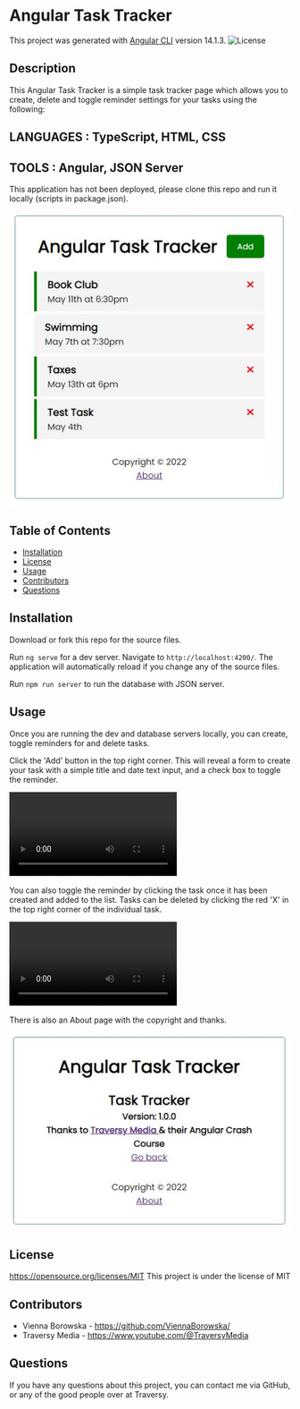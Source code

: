 # Angular Task Tracker

This project was generated with [Angular CLI](https://github.com/angular/angular-cli) version 14.1.3.
![License](https://img.shields.io/badge/License-MIT-blue.svg)

## Description

This Angular Task Tracker is a simple task tracker page which allows you to create, delete and toggle reminder settings for your tasks using the following:

## LANGUAGES : TypeScript, HTML, CSS

## TOOLS : Angular, JSON Server

This application has not been deployed, please clone this repo and run it locally (scripts in package.json).

![](/img/att1.JPG)

## Table of Contents

- [Installation](#installation)
- [License](#license)
- [Usage](#usage)
- [Contributors](#contributors)
- [Questions](#questions)

## Installation

Download or fork this repo for the source files.

Run `ng serve` for a dev server. Navigate to `http://localhost:4200/`. The application will automatically reload if you change any of the source files.

Run `npm run server` to run the database with JSON server.

## Usage

Once you are running the dev and database servers locally, you can create, toggle reminders for and delete tasks.

Click the 'Add' button in the top right corner. This will reveal a form to create your task with a simple title and date text input, and a check box to toggle the reminder.

![](/img/ATT-Add.mp4)

You can also toggle the reminder by clicking the task once it has been created and added to the list. Tasks can be deleted by clicking the red 'X' in the top right corner of the individual task.

![](/img/ATT-Delete-Reminder.mp4)

There is also an About page with the copyright and thanks.

![](/img/att3.JPG)

## License

https://opensource.org/licenses/MIT
This project is under the license of MIT

## Contributors

- Vienna Borowska - https://github.com/ViennaBorowska/
- Traversy Media - https://www.youtube.com/@TraversyMedia

## Questions

If you have any questions about this project, you can contact me via GitHub, or any of the good people over at Traversy.
